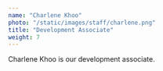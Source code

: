 ```yaml
---
name: "Charlene Khoo"
photo: "/static/images/staff/charlene.png"
title: "Development Associate"
weight: 7
---
```

Charlene Khoo is our development associate. 